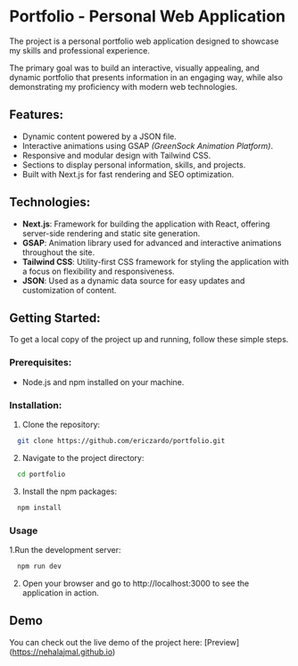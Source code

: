 # Portfolio - Personal Web Application

The project is a personal portfolio web application designed to showcase my skills and professional experience.

The primary goal was to build an interactive, visually appealing, and dynamic portfolio that presents information in an engaging way, while also demonstrating my proficiency with modern web technologies.

## Features:
- Dynamic content powered by a JSON file.
- Interactive animations using GSAP *(GreenSock Animation Platform)*.
- Responsive and modular design with Tailwind CSS.
- Sections to display personal information, skills, and projects.
- Built with Next.js for fast rendering and SEO optimization.

## Technologies:
- **Next.js**: Framework for building the application with React, offering server-side rendering and static site generation.
- **GSAP**: Animation library used for advanced and interactive animations throughout the site.
- **Tailwind CSS**: Utility-first CSS framework for styling the application with a focus on flexibility and responsiveness.
- **JSON**: Used as a dynamic data source for easy updates and customization of content.

## Getting Started:

To get a local copy of the project up and running, follow these simple steps.

### Prerequisites:
- Node.js and npm installed on your machine.

### Installation:
1. Clone the repository:
```bash
  git clone https://github.com/ericzardo/portfolio.git
```

2. Navigate to the project directory:
```bash
  cd portfolio
```

3. Install the npm packages:
```bash
  npm install
```

### Usage

1.Run the development server:
```bash
  npm run dev
```

2. Open your browser and go to http://localhost:3000 to see the application in action.


## Demo

You can check out the live demo of the project here: [Preview] (https://nehalajmal.github.io)
